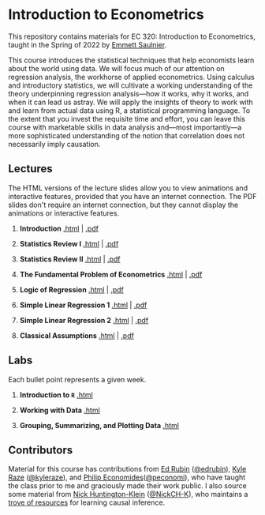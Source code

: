 # Introduction to Econometrics  

This repository contains materials for EC 320: Introduction to Econometrics, taught in the Spring of 2022 by [Emmett Saulnier](https://www.emmettsaulnier.com).  

This course introduces the statistical techniques that help economists learn about the world using data. We will focus much of our attention on regression analysis, the workhorse of applied econometrics. Using calculus and introductory statistics, we will cultivate a working understanding of the theory underpinning regression analysis—how it works, why it works, and when it can lead us astray. We will apply the insights of theory to work with and learn from actual data using R, a statistical programming language. To the extent that you invest the requisite time and effort, you can leave this course with marketable skills in data analysis and—most importantly—a more sophisticated understanding of the notion that correlation does not necessarily imply causation.

## Lectures

The HTML versions of the lecture slides allow you to view animations and interactive features, provided that you have an internet connection. The PDF slides don't require an internet connection, but they cannot display the animations or interactive features.

1. **Introduction** [.html](https://raw.githack.com/emmettsaulnier/EC320s22/main/lectures/01-introduction/01-Introduction.html) | [.pdf](https://github.com/emmettsaulnier/EC320s22/blob/main/lectures/01-introduction/01-Introduction.pdf)  

2. **Statistics Review I** [.html](https://raw.githack.com/emmettsaulnier/EC320s22/main/lectures/02-review/02-Review.html) | [.pdf](https://github.com/emmettsaulnier/EC320s22/blob/main/lectures/02-review/02-Review.pdf)

3. **Statistics Review II** [.html](https://raw.githack.com/emmettsaulnier/EC320s22/main/lectures/03-review/03-Review.html) | [.pdf](https://github.com/emmettsaulnier/EC320s22/blob/main/lectures/03-review/03-Review.pdf)  

4. **The Fundamental Problem of Econometrics** [.html](https://raw.githack.com/emmettsaulnier/EC320s22/main/lectures/04-fun-problem/04-fun-problem.html) | [.pdf](https://github.com/emmettsaulnier/EC320s22/blob/main/lectures/04-fun-problem/04-fun-problem.pdf)  

5. **Logic of Regression** [.html](https://raw.githack.com/emmettsaulnier/EC320s22/main/lectures/05-regression/05-Regression.html) | [.pdf](https://github.com/emmettsaulnier/EC320s22/blob/main/lectures/05-regression/05-Regression.pdf)  

6. **Simple Linear Regression 1** [.html](https://raw.githack.com/emmettsaulnier/EC320s22/main/lectures/06-simple-reg-i/06-Simple_Linear_Regression_Estimation_I.html) | [.pdf](https://raw.githack.com/emmettsaulnier/EC320s22/main/lectures/06-simple-reg-i/06-Simple_Linear_Regression_Estimation_I.pdf)  

7. **Simple Linear Regression 2** [.html](https://raw.githack.com/emmettsaulnier/EC320s22/main/lectures/07-simple-reg-ii/07-Simple_Linear_Regression_Estimation_II.html) | [.pdf](https://raw.githack.com/emmettsaulnier/EC320s22/main/lectures/07-simple-reg-ii/07-Simple_Linear_Regression_Estimation_II.pdf)  

8. **Classical Assumptions** [.html](https://raw.githack.com/emmettsaulnier/EC320s22/main/lectures/08-classic-assumptions/08-Classic_Assumptions.html) | [.pdf](https://raw.githack.com/emmettsaulnier/EC320s22/main/lectures/08-classic-assumptions/08-Classic_Assumptions.html)  



## Labs

Each bullet point represents a given week.

1. **Introduction to `R`** 
[.html](https://raw.githack.com/emmettsaulnier/EC320s22/main/labs/01-introduction-to-R/01-introduction-to-R.html)

2. **Working with Data** 
[.html](https://raw.githack.com/emmettsaulnier/EC320s22/main/labs/02-working-with-data/02-working-with-data.html)

3. **Grouping, Summarizing, and Plotting Data**
[.html](https://raw.githack.com/emmettsaulnier/EC320s22/main/labs/03-grouping-summarizing-plotting/03-grouping-summarizing-plotting.html)

## Contributors

Material for this course has contributions from [Ed Rubin](http://edrub.in/) ([@edrubin](https://github.com/edrubin)), [Kyle Raze](https://kyleraze.com/) ([@kyleraze](https://github.com/kyleraze)), and [Philip Economides](https://philip-economides.com/)([@peconomi](https://github.com/peconomi)), who have taught the class prior to me and graciously made their work public. I also source some material from [Nick Huntington-Klein](https://nickchk.com/) ([@NickCH-K](https://github.com/NickCH-K)), who maintains a [trove of resources](https://nickchk.com/causalgraphs.html) for learning causal inference. 

